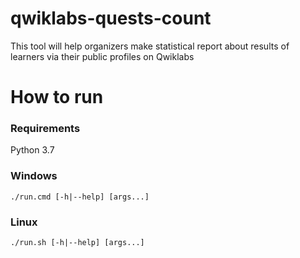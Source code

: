 # qwiklabs-quests-count
This tool will help organizers make statistical report about results of learners via their public profiles on Qwiklabs

# How to run

### Requirements
Python 3.7

### Windows

```console
./run.cmd [-h|--help] [args...]
```

### Linux

```console
./run.sh [-h|--help] [args...]
```
